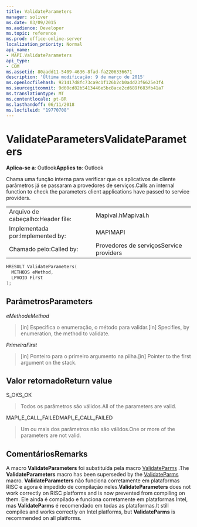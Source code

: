 ```yaml
---
title: ValidateParameters
manager: soliver
ms.date: 03/09/2015
ms.audience: Developer
ms.topic: reference
ms.prod: office-online-server
localization_priority: Normal
api_name:
- MAPI.ValidateParameters
api_type:
- COM
ms.assetid: 80aadd11-5409-4636-8fad-fa2206336671
description: 'Última modificação: 9 de março de 2015'
ms.openlocfilehash: 921417d8fc73ca9c1f126b2cb0add23f6625e3f4
ms.sourcegitcommit: 9d60cd82b5413446e5bc8ace2cd689f683fb41a7
ms.translationtype: MT
ms.contentlocale: pt-BR
ms.lasthandoff: 06/11/2018
ms.locfileid: "19770708"
---
```

# <a name="validateparameters"></a><span data-ttu-id="a781f-103">ValidateParameters</span><span class="sxs-lookup"><span data-stu-id="a781f-103">ValidateParameters</span></span>

  
  
<span data-ttu-id="a781f-104">**Aplica-se a**: Outlook</span><span class="sxs-lookup"><span data-stu-id="a781f-104">**Applies to**: Outlook</span></span> 
  
<span data-ttu-id="a781f-105">Chama uma função interna para verificar que os aplicativos de cliente parâmetros já se passaram a provedores de serviços.</span><span class="sxs-lookup"><span data-stu-id="a781f-105">Calls an internal function to check the parameters client applications have passed to service providers.</span></span> 
  
|||
|:-----|:-----|
|<span data-ttu-id="a781f-106">Arquivo de cabeçalho:</span><span class="sxs-lookup"><span data-stu-id="a781f-106">Header file:</span></span>  <br/> |<span data-ttu-id="a781f-107">Mapival.h</span><span class="sxs-lookup"><span data-stu-id="a781f-107">Mapival.h</span></span>  <br/> |
|<span data-ttu-id="a781f-108">Implementada por:</span><span class="sxs-lookup"><span data-stu-id="a781f-108">Implemented by:</span></span>  <br/> |<span data-ttu-id="a781f-109">MAPI</span><span class="sxs-lookup"><span data-stu-id="a781f-109">MAPI</span></span>  <br/> |
|<span data-ttu-id="a781f-110">Chamado pelo:</span><span class="sxs-lookup"><span data-stu-id="a781f-110">Called by:</span></span>  <br/> |<span data-ttu-id="a781f-111">Provedores de serviços</span><span class="sxs-lookup"><span data-stu-id="a781f-111">Service providers</span></span>  <br/> |
   
```cpp
HRESULT ValidateParameters(
  METHODS eMethod,
  LPVOID First
);
```

## <a name="parameters"></a><span data-ttu-id="a781f-112">Parâmetros</span><span class="sxs-lookup"><span data-stu-id="a781f-112">Parameters</span></span>

 <span data-ttu-id="a781f-113">_eMethod_</span><span class="sxs-lookup"><span data-stu-id="a781f-113">_eMethod_</span></span>
  
> <span data-ttu-id="a781f-114">[in] Especifica o enumeração, o método para validar.</span><span class="sxs-lookup"><span data-stu-id="a781f-114">[in] Specifies, by enumeration, the method to validate.</span></span> 
    
 <span data-ttu-id="a781f-115">_Primeira_</span><span class="sxs-lookup"><span data-stu-id="a781f-115">_First_</span></span>
  
> <span data-ttu-id="a781f-116">[in] Ponteiro para o primeiro argumento na pilha.</span><span class="sxs-lookup"><span data-stu-id="a781f-116">[in] Pointer to the first argument on the stack.</span></span>
    
## <a name="return-value"></a><span data-ttu-id="a781f-117">Valor retornado</span><span class="sxs-lookup"><span data-stu-id="a781f-117">Return value</span></span>

<span data-ttu-id="a781f-118">S_OK</span><span class="sxs-lookup"><span data-stu-id="a781f-118">S_OK</span></span> 
  
> <span data-ttu-id="a781f-119">Todos os parâmetros são válidos.</span><span class="sxs-lookup"><span data-stu-id="a781f-119">All of the parameters are valid.</span></span> 
    
<span data-ttu-id="a781f-120">MAPI_E_CALL_FAILED</span><span class="sxs-lookup"><span data-stu-id="a781f-120">MAPI_E_CALL_FAILED</span></span> 
  
> <span data-ttu-id="a781f-121">Um ou mais dos parâmetros não são válidos.</span><span class="sxs-lookup"><span data-stu-id="a781f-121">One or more of the parameters are not valid.</span></span>
    
## <a name="remarks"></a><span data-ttu-id="a781f-122">Comentários</span><span class="sxs-lookup"><span data-stu-id="a781f-122">Remarks</span></span>

<span data-ttu-id="a781f-123">A macro **ValidateParameters** foi substituída pela macro [ValidateParms](validateparms.md) .</span><span class="sxs-lookup"><span data-stu-id="a781f-123">The **ValidateParameters** macro has been superseded by the [ValidateParms](validateparms.md) macro.</span></span> <span data-ttu-id="a781f-124">**ValidateParameters** não funciona corretamente em plataformas RISC e agora é impedido de compilação neles.</span><span class="sxs-lookup"><span data-stu-id="a781f-124">**ValidateParameters** does not work correctly on RISC platforms and is now prevented from compiling on them.</span></span> <span data-ttu-id="a781f-125">Ele ainda é compilado e funciona corretamente em plataformas Intel, mas **ValidateParms** é recomendado em todas as plataformas.</span><span class="sxs-lookup"><span data-stu-id="a781f-125">It still compiles and works correctly on Intel platforms, but **ValidateParms** is recommended on all platforms.</span></span> 
  

